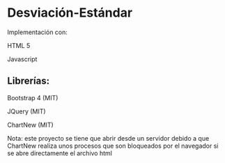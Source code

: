 # Desviación-Estándar
Implementación con:

HTML 5

Javascript


## Librerías:

Bootstrap 4 (MIT)

JQuery (MIT)

ChartNew (MIT)


Nota: este proyecto se tiene que abrir desde un servidor debido a que ChartNew realiza unos procesos que son bloqueados por el navegador si se abre directamente el archivo html
